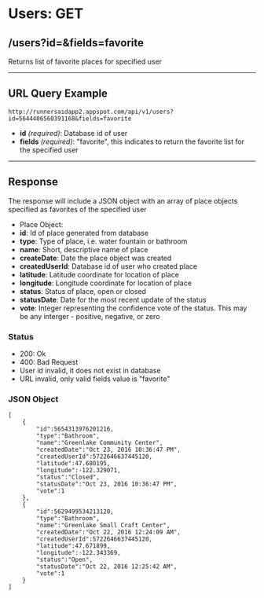 # Users: GET

## /users?id=&fields=favorite

Returns list of favorite places for specified user

---

## URL Query Example

```
http://runnersaidapp2.appspot.com/api/v1/users?id=5644406560391168&fields=favorite
```

- **id** *(required)*: Database id of user
- **fields** *(required)*: "favorite", this indicates to return the favorite list for the specified user

---

## Response

The response will include a JSON object with an array of place objects specified as favorites of the specified user

- Place Object:
 - **id**: Id of place generated from database
 - **type**: Type of place, i.e. water fountain or bathroom
 - **name**: Short, descriptive name of place
 - **createDate**: Date the place object was created
 - **createdUserId**: Database id of user who created place
 - **latitude**: Latitude coordinate for location of place
 - **longitude**: Longitude coordinate for location of place
 - **status**: Status of place, open or closed
 - **statusDate**: Date for the most recent update of the status
 - **vote**: Integer representing the confidence vote of the status. This may be any interger - positive, negative, or zero

### Status
- 200: Ok
- 400: Bad Request
 - User id invalid, it does not exist in database
 - URL invalid, only valid fields value is "favorite"

### JSON Object

```
[
	{
		"id":5654313976201216,
		"type":"Bathroom",
		"name":"Greenlake Community Center",
		"createdDate":"Oct 23, 2016 10:36:47 PM",
		"createdUserId":5722646637445120,
		"latitude":47.680195,
		"longitude":-122.329071,
		"status":"Closed",
		"statusDate":"Oct 23, 2016 10:36:47 PM",
		"vote":1
	},
	{
		"id":5629499534213120,
		"type":"Bathroom",
		"name":"Greenlake Small Craft Center",
		"createdDate":"Oct 22, 2016 12:24:09 AM",
		"createdUserId":5722646637445120,
		"latitude":47.671899,
		"longitude":-122.343369,
		"status":"Open",
		"statusDate":"Oct 22, 2016 12:25:42 AM",
		"vote":1
	}
]
```